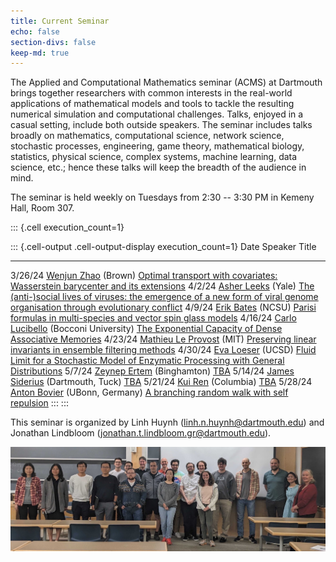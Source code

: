 ```yaml
---
title: Current Seminar
echo: false
section-divs: false
keep-md: true
---
```



The Applied and Computational Mathematics seminar (ACMS) at Dartmouth brings together researchers with common interests in the real-world applications of mathematical models and tools to tackle the resulting numerical simulation and computational challenges. Talks, enjoyed in a casual setting, include both outside speakers. The seminar includes talks broadly on mathematics, computational science, network science, stochastic processes, engineering, game theory, mathematical biology, statistics, physical science, complex systems, machine learning, data science, etc.; hence these talks will keep the breadth of the audience in mind.

The seminar is held weekly on Tuesdays from 2:30 -- 3:30 PM in Kemeny Hall, Room 307.

<!-- <span style="color:red">*The Wednesday 2/21/24 talk by Christopher Jones will be from 3:30 -- 4:30 PM.*</span> -->



<!-- This cell looks through the seminar_talks YAML file and generates the current seminar schedule. -->

::: {.cell execution_count=1}

::: {.cell-output .cell-output-display execution_count=1}
Date     Speaker                                                                                                      Title
-------  -----------------------------------------------------------------------------------------------------------  ----------------------------------------------------------------------------------------------------------------------------------------------------------
3/26/24  [Wenjun Zhao](https://wenjunzhaowo.github.io/) (Brown)                                                       [Optimal transport with covariates: Wasserstein barycenter and its extensions](/seminar_pages/ZhaoS24.html)
4/2/24   [Asher Leeks](https://asherleeks.com/) (Yale)                                                                [The (anti-)social lives of viruses: the emergence of a new form of viral genome organisation through evolutionary conflict](/seminar_pages/LeeksS24.html)
4/9/24   [Erik Bates](https://www.ewbates.com/home) (NCSU)                                                            [Parisi formulas in multi-species and vector spin glass models](/seminar_pages/BatesS24.html)
4/16/24  [Carlo Lucibello](https://carlolucibello.github.io/) (Bocconi University)                                    [The Exponential Capacity of Dense Associative Memories](/seminar_pages/LucibelloS24.html)
4/23/24  [Mathieu Le Provost](https://scholar.google.com/citations?user=HBBUBOoAAAAJ&hl=en) (MIT)                     [Preserving linear invariants in ensemble filtering methods](/seminar_pages/LeProvostS24.html)
4/30/24  [Eva Loeser](https://sites.google.com/ucsd.edu/eva-loesers-website/home) (UCSD)                              [Fluid Limit for a Stochastic Model of Enzymatic Processing with General Distributions](/seminar_pages/LoeserS24.html)
5/7/24   [Zeynep Ertem](https://www.binghamton.edu/ssie/people/profile.html?id=zeynep) (Binghamton)                   [TBA](/seminar_pages/ErtemS24.html)
5/14/24  [James Siderius](https://www.tuck.dartmouth.edu/faculty/faculty-directory/james-siderius) (Dartmouth, Tuck)  [TBA](/seminar_pages/SideriusS24.html)
5/21/24  [Kui Ren](https://www.columbia.edu/~kr2002/) (Columbia)                                                      [TBA](/seminar_pages/RenS24.html)
5/28/24  [Anton Bovier](https://wt.iam.uni-bonn.de/bovier/home/) (UBonn, Germany)                                     [A branching random walk with self repulsion](/seminar_pages/BovierS24.html)
:::
:::


This seminar is organized by Linh Huynh (linh.n.huynh@dartmouth.edu) and Jonathan Lindbloom (jonathan.t.lindbloom.gr@dartmouth.edu).

![](acms_banner.JPG)


